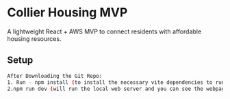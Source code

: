 # Collier Housing MVP
A lightweight React + AWS MVP to connect residents with affordable housing resources.

## Setup
```bash
After Downloading the Git Repo:
1. Run - npm install (to install the necessary vite dependencies to run in a local server)
2.npm run dev (will run the local web server and you can see the webpage)
